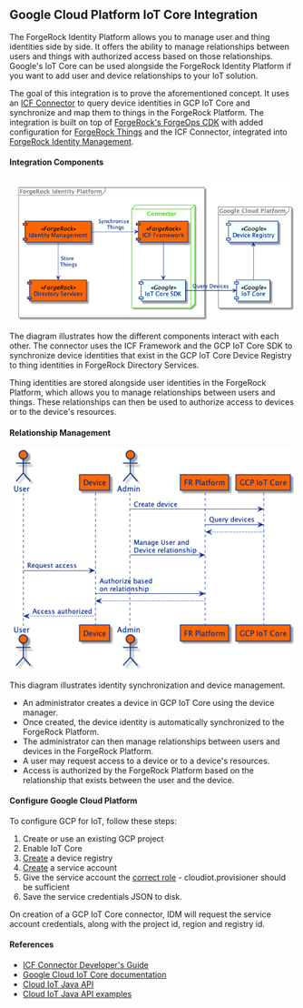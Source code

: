 ## Google Cloud Platform IoT Core Integration

The ForgeRock Identity Platform allows you to manage user and thing identities side by side. It offers the ability
to manage relationships between users and things with authorized access based on those relationships. Google's
IoT Core can be used alongside the ForgeRock Identity Platform if you want to add user and device relationships
to your IoT solution.

The goal of this integration is to prove the aforementioned concept. It uses an
[ICF Connector](https://backstage.forgerock.com/docs/idm/7/connector-reference/) to query device identities in
GCP IoT Core and synchronize and map them to things in the ForgeRock Platform. The integration is built on top of
[ForgeRock's ForgeOps CDK](https://backstage.forgerock.com/docs/forgeops/7/index-forgeops.html) with added
configuration for [ForgeRock Things](https://backstage.forgerock.com/docs/things/7) and the ICF Connector, integrated
into [ForgeRock Identity Management](https://backstage.forgerock.com/docs/idm/7).

#### Integration Components
![Components](docs/forgerock-gcp-integration.png)

The diagram illustrates how the different components interact with each other. The connector uses the ICF Framework
and the GCP IoT Core SDK to synchronize device identities that exist in the GCP IoT Core Device Registry to thing
identities in ForgeRock Directory Services.

Thing identities are stored alongside user identities in the ForgeRock Platform, which allows you to manage
relationships between users and things. These relationships can then be used to authorize access to devices or to the
device's resources.

#### Relationship Management
![](docs/device-management.png)

This diagram illustrates identity synchronization and device management.
 - An administrator creates a device in GCP IoT Core using the device manager.
 - Once created, the device identity is automatically synchronized to the ForgeRock Platform.
 - The administrator can then manage relationships between users and devices in the ForgeRock Platform.
 - A user may request access to a device or to a device's resources.
 - Access is authorized by the ForgeRock Platform based on the relationship that exists between the user and the device.
 
#### Configure Google Cloud Platform

To configure GCP for IoT, follow these steps:

1. Create or use an existing GCP project
1. Enable IoT Core
1. [Create](https://cloud.google.com/iot/docs/how-tos/devices#iot-core-create-registry) a device registry 
1. [Create](https://cloud.google.com/docs/authentication/production) a service account
1. Give the service account the [correct role](https://cloud.google.com/iam/docs/understanding-roles) - 
cloudiot.provisioner should be sufficient
1. Save the service credentials JSON to disk.

On creation of a GCP IoT Core connector, IDM will request the service account credentials,
along with the project id, region and registry id.
 
#### References
- [ICF Connector Developer's Guide](https://backstage.forgerock.com/docs/idm/7/connector-dev-guide/)
- [Google Cloud IoT Core documentation](https://cloud.google.com/iot/docs)
- [Cloud IoT Java API](https://developers.google.com/resources/api-libraries/documentation/cloudiot/v1/java/latest/com/google/api/services/cloudiot/v1/CloudIot.html)
- [Cloud IoT Java API examples](https://github.com/GoogleCloudPlatform/java-docs-samples/tree/master/iot/api-client/manager/src/main/java/com/example/cloud/iot/examples)